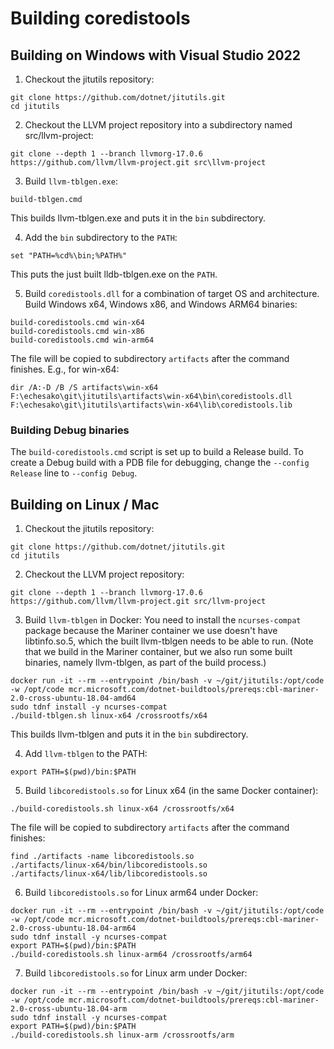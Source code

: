 # Building coredistools

## Building on Windows with Visual Studio 2022

1. Checkout the jitutils repository:
```
git clone https://github.com/dotnet/jitutils.git
cd jitutils
```

2. Checkout the LLVM project repository into a subdirectory named src/llvm-project:
```
git clone --depth 1 --branch llvmorg-17.0.6 https://github.com/llvm/llvm-project.git src\llvm-project
```

3. Build `llvm-tblgen.exe`:
```
build-tblgen.cmd
```

This builds llvm-tblgen.exe and puts it in the `bin` subdirectory.

4. Add the `bin` subdirectory to the `PATH`:
```
set "PATH=%cd%\bin;%PATH%"
```

This puts the just built lldb-tblgen.exe on the `PATH`.

5. Build `coredistools.dll` for a combination of target OS and architecture.
Build Windows x64, Windows x86, and Windows ARM64 binaries:
```
build-coredistools.cmd win-x64
build-coredistools.cmd win-x86
build-coredistools.cmd win-arm64
```

The file will be copied to subdirectory `artifacts` after the command finishes. E.g., for win-x64:
```
dir /A:-D /B /S artifacts\win-x64
F:\echesako\git\jitutils\artifacts\win-x64\bin\coredistools.dll
F:\echesako\git\jitutils\artifacts\win-x64\lib\coredistools.lib
```

### Building Debug binaries

The `build-coredistools.cmd` script is set up to build a Release build. To create a Debug build with a PDB file
for debugging, change the `--config Release` line to `--config Debug`.

## Building on Linux / Mac

1. Checkout the jitutils repository:
```
git clone https://github.com/dotnet/jitutils.git
cd jitutils
```

2. Checkout the LLVM project repository:
```
git clone --depth 1 --branch llvmorg-17.0.6 https://github.com/llvm/llvm-project.git src/llvm-project
```

3. Build `llvm-tblgen` in Docker:
You need to install the `ncurses-compat` package because the Mariner container we use doesn't have libtinfo.so.5, which the built
llvm-tblgen needs to be able to run. (Note that we build in the Mariner container, but we also run some built binaries, namely llvm-tblgen,
as part of the build process.)
```
docker run -it --rm --entrypoint /bin/bash -v ~/git/jitutils:/opt/code -w /opt/code mcr.microsoft.com/dotnet-buildtools/prereqs:cbl-mariner-2.0-cross-ubuntu-18.04-amd64
sudo tdnf install -y ncurses-compat
./build-tblgen.sh linux-x64 /crossrootfs/x64
```

This builds llvm-tblgen and puts it in the `bin` subdirectory.

4. Add `llvm-tblgen` to the PATH:
```
export PATH=$(pwd)/bin:$PATH
```

5. Build `libcoredistools.so` for Linux x64 (in the same Docker container):
```
./build-coredistools.sh linux-x64 /crossrootfs/x64
```

The file will be copied to subdirectory `artifacts` after the command finishes:
```
find ./artifacts -name libcoredistools.so
./artifacts/linux-x64/bin/libcoredistools.so
./artifacts/linux-x64/lib/libcoredistools.so
```

6. Build `libcoredistools.so` for Linux arm64 under Docker:

```
docker run -it --rm --entrypoint /bin/bash -v ~/git/jitutils:/opt/code -w /opt/code mcr.microsoft.com/dotnet-buildtools/prereqs:cbl-mariner-2.0-cross-ubuntu-18.04-arm64
sudo tdnf install -y ncurses-compat
export PATH=$(pwd)/bin:$PATH
./build-coredistools.sh linux-arm64 /crossrootfs/arm64
```

7. Build `libcoredistools.so` for Linux arm under Docker:
```
docker run -it --rm --entrypoint /bin/bash -v ~/git/jitutils:/opt/code -w /opt/code mcr.microsoft.com/dotnet-buildtools/prereqs:cbl-mariner-2.0-cross-ubuntu-18.04-arm
sudo tdnf install -y ncurses-compat
export PATH=$(pwd)/bin:$PATH
./build-coredistools.sh linux-arm /crossrootfs/arm
```
